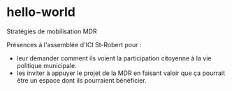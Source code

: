 # hello-world
Stratégies de mobilisation MDR

Présences à l'assemblée d'ICI St-Robert pour :
  - leur demander comment ils voient la participation citoyenne à la vie politique municipale.
  - les inviter à appuyer le projet de la MDR en faisant valoir que ça pourrait être un espace dont ils pourraient bénéficier.

